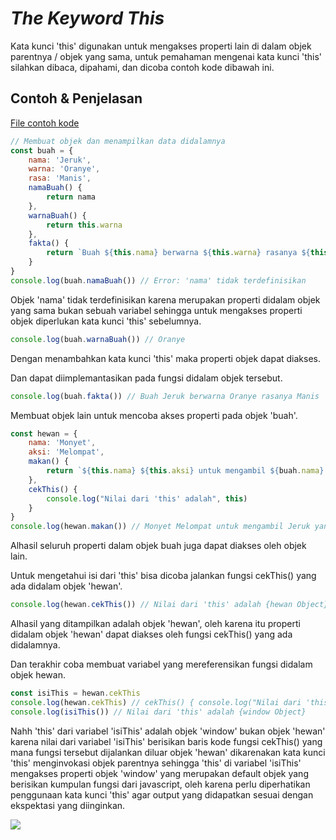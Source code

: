 # _The Keyword This_

Kata kunci 'this' digunakan untuk mengakses properti lain di dalam objek parentnya / objek yang sama, untuk pemahaman mengenai kata kunci 'this' silahkan dibaca, dipahami, dan dicoba contoh kode dibawah ini.

## Contoh & Penjelasan

[File contoh kode](example.js)

```js
// Membuat objek dan menampilkan data didalamnya
const buah = {
    nama: 'Jeruk',
    warna: 'Oranye',
    rasa: 'Manis',
    namaBuah() {
        return nama
    },
    warnaBuah() {
        return this.warna
    },
    fakta() {
        return `Buah ${this.nama} berwarna ${this.warna} rasanya ${this.rasa}`
    }
}
console.log(buah.namaBuah()) // Error: 'nama' tidak terdefinisikan
```
Objek 'nama' tidak terdefinisikan karena merupakan properti didalam objek yang sama bukan sebuah variabel sehingga untuk mengakses properti objek diperlukan kata kunci 'this' sebelumnya.
```js
console.log(buah.warnaBuah()) // Oranye
```
Dengan menambahkan kata kunci 'this' maka properti objek dapat diakses.

Dan dapat diimplemantasikan pada fungsi didalam objek tersebut.
```js
console.log(buah.fakta()) // Buah Jeruk berwarna Oranye rasanya Manis
```

Membuat objek lain untuk mencoba akses properti pada objek 'buah'.
```js
const hewan = {
    nama: 'Monyet',
    aksi: 'Melompat',
    makan() {
        return `${this.nama} ${this.aksi} untuk mengambil ${buah.nama} yang berwarna ${buah.warnaBuah()}`
    },
    cekThis() {
        console.log("Nilai dari 'this' adalah", this)
    }
}
console.log(hewan.makan()) // Monyet Melompat untuk mengambil Jeruk yang berwarna Oranye
```
Alhasil seluruh properti dalam objek buah juga dapat diakses oleh objek lain.

Untuk mengetahui isi dari 'this' bisa dicoba jalankan fungsi cekThis() yang ada didalam objek 'hewan'. 
```js
console.log(hewan.cekThis()) // Nilai dari 'this' adalah {hewan Object}
```
Alhasil yang ditampilkan adalah objek 'hewan', oleh karena itu properti didalam objek 'hewan' dapat diakses oleh fungsi cekThis() yang ada didalamnya.

Dan terakhir coba membuat variabel yang mereferensikan fungsi didalam objek hewan.
```js
const isiThis = hewan.cekThis
console.log(hewan.cekThis) // cekThis() { console.log("Nilai dari 'this' adalah", this) }
console.log(isiThis()) // Nilai dari 'this' adalah {window Object}
```
Nahh 'this' dari variabel 'isiThis' adalah objek 'window' bukan objek 'hewan' karena nilai dari variabel 'isiThis' berisikan baris kode fungsi cekThis() yang mana fungsi tersebut dijalankan diluar objek 'hewan' dikarenakan kata kunci 'this' menginvokasi objek parentnya sehingga 'this' di variabel 'isiThis' mengakses properti objek 'window' yang merupakan default objek yang berisikan kumpulan fungsi dari javascript, oleh karena perlu diperhatikan penggunaan kata kunci 'this' agar output yang didapatkan sesuai dengan ekspektasi yang diinginkan.

[<img align="left" src="https://api.bellshade.org/badge/navigation?badgeType=previous&text=Immutability" />](../006_Immutability)
